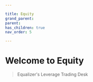 ```yaml
---

title: Equity
grand_parent:
parent:
has_children: true
nav_order: 5

---
```


# Welcome to Equity
> Equalizer's Leverage Trading Desk
